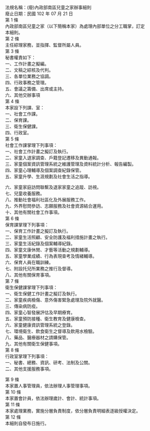 法規名稱：(廢)內政部南區兒童之家辦事細則  
廢止日期：民國 102 年 07 月 21 日  
第 1 條  
內政部南區兒童之家（以下簡稱本家）為處理內部單位之分工職掌，訂定  
本細則。  
第 2 條  
主任綜理家務，並指揮、監督所屬人員。  
第 3 條  
秘書權責如下：  
一、工作計畫之擬編。  
二、文稿之綜核及代判。  
三、各單位業務之協調。  
四、行政事務之管理。  
五、會議之籌備、出席或主持。  
六、其他交辦事項  
第 4 條  
本家設下列課、室：  
一、社會工作課。  
二、保育課。  
三、衛生保健課。  
四、行政室。  
第 5 條  
社會工作課掌理下列事項：  
一、社會工作計畫之擬訂及執行。  
二、家童入退家調查、戶籍登記遷移及異動通報。  
三、家童個案資訊管理系統之維護管理及資料統計分析、報告編製。  
四、家童心理輔導及個案調查紀錄保管。  
五、家童升學、生涯規劃及社會生活之指導。  


六、家童家庭訪問聯繫及退家家童之追蹤、訪視。  
七、兒童收養服務。  
八、推動社會福利社區化及外展服務工作。  
九、外界慰問參訪、志願服務及社會資源結合運用。  
十、其他有關社會工作事項。  
第 6 條  
保育課掌理下列事項：  
一、保育工作計畫之擬訂及執行。  
二、家童生活照顧、安全防護及福利措施計畫之執行。  
三、家童生活紀錄及個案輔導紀錄。  
四、家童文康休閒、才藝等活動之規劃輔導。  
五、家童學業成績、行為表現查考及情緒輔導。  
六、保育人員在職訓練。  
七、附設托兒所業務之推行及督導。  
八、其他有關保育事項。  
第 7 條  
衛生保健課掌理下列事項：  
一、衛生保健工作計畫之擬訂及執行。  
二、家童疾病檢傷、意外傷害緊急處理及院外就醫。  
三、傳染病防疫。  
四、家童心智發展評估及早期療育。  
五、家童預防接種、衛生教育及健康檢查。  
六、家童健康資訊管理系統之登錄。  
七、環境衛生、飲食衛生之督導及飲用水檢驗。  
八、藥品、醫療器材之請購保管。  
九、其他有關衛生保健事項。  
第 8 條  
行政室掌理下列事項：  
一、秘書、總務、資訊、研考、法制及公關。  
二、其他支援服務事項。  


第 9 條  
本家置人事管理員，依法辦理人事管理事項。  
第 10 條  
本家置會計員，依法辦理歲計、會計、統計事項。  
第 11 條  
本家處理業務，實施分層負責制度，依分層負責明細表逐級授權決定。  
第 12 條  
本細則自發布日施行。  


